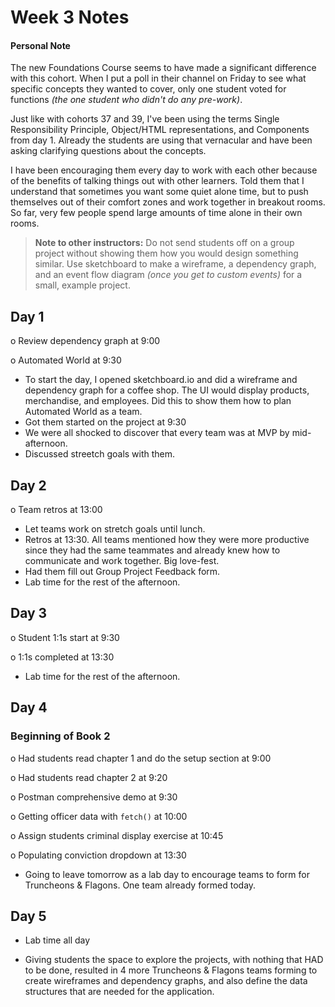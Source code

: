 # Week 3 Notes

#### Personal Note

The new Foundations Course seems to have made a significant difference with this cohort. When I put a poll in their channel on Friday to see what specific concepts they wanted to cover, only one student voted for functions _(the one student who didn't do any pre-work)_.

Just like with cohorts 37 and 39, I've been using the terms Single Responsibility Principle, Object/HTML representations, and Components from day 1. Already the students are using that vernacular and have been asking clarifying questions about the concepts.

I have been encouraging them every day to work with each other because of the benefits of talking things out with other learners. Told them that I understand that sometimes you want some quiet alone time, but to push themselves out of their comfort zones and work together in breakout rooms. So far, very few people spend large amounts of time alone in their own rooms.

> **Note to other instructors:** Do not send students off on a group project without showing them how you would design something similar. Use sketchboard to make a wireframe, a dependency graph, and an event flow diagram _(once you get to custom events)_ for a small, example project.

## Day 1

o Review dependency graph at 9:00

o Automated World at 9:30

* To start the day, I opened sketchboard.io and did a wireframe and dependency graph for a coffee shop. The UI would display products, merchandise, and employees. Did this to show them how to plan Automated World as a team.
* Got them started on the project at 9:30
* We were all shocked to discover that every team was at MVP by mid-afternoon.
* Discussed streetch goals with them.

## Day 2

o Team retros at 13:00

* Let teams work on stretch goals until lunch.
* Retros at 13:30. All teams mentioned how they were more productive since they had the same teammates and already knew how to communicate and work together. Big love-fest.
* Had them fill out Group Project Feedback form.
* Lab time for the rest of the afternoon.

## Day 3

o Student 1:1s start at 9:30

o 1:1s completed at 13:30

* Lab time for the rest of the afternoon.

## Day 4

### Beginning of Book 2

o Had students read chapter 1 and do the setup section at 9:00

o Had students read chapter 2 at 9:20

o Postman comprehensive demo at 9:30

o Getting officer data with `fetch()` at 10:00

o Assign students criminal display exercise at 10:45

o Populating conviction dropdown at 13:30

* Going to leave tomorrow as a lab day to encourage teams to form for Truncheons & Flagons. One team already formed today.

## Day 5

* Lab time all day

* Giving students the space to explore the projects, with nothing that HAD to be done, resulted in 4 more Truncheons & Flagons teams forming to create wireframes and dependency graphs, and also define the data structures that are needed for the application.
